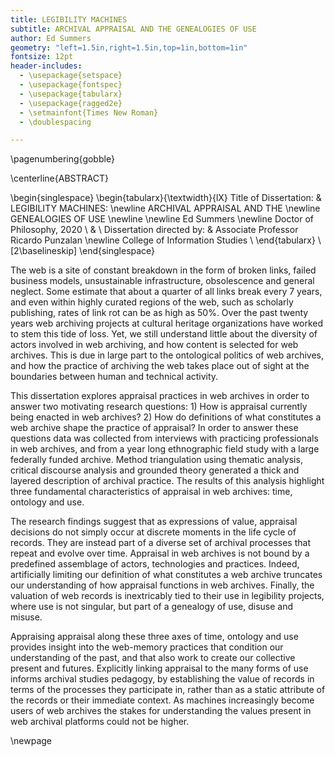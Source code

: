 ```yaml
---
title: LEGIBILITY MACHINES
subtitle: ARCHIVAL APPRAISAL AND THE GENEALOGIES OF USE
author: Ed Summers
geometry: "left=1.5in,right=1.5in,top=1in,bottom=1in"
fontsize: 12pt
header-includes:
  - \usepackage{setspace}
  - \usepackage{fontspec}
  - \usepackage{tabularx}
  - \usepackage{ragged2e}
  - \setmainfont{Times New Roman}
  - \doublespacing

---
```


\pagenumbering{gobble}

\centerline{ABSTRACT}

\begin{singlespace}
\begin{tabularx}{\textwidth}{lX}
Title of Dissertation: & LEGIBILITY MACHINES: \newline
ARCHIVAL APPRAISAL AND THE \newline
GENEALOGIES OF USE \newline 
\newline
Ed Summers \newline
Doctor of Philosophy, 2020 \\
& \\
Dissertation directed by: & Associate Professor Ricardo Punzalan \newline
College of Information Studies \\
\end{tabularx}
\\[2\baselineskip]
\end{singlespace}

The web is a site of constant breakdown in the form of broken links, failed
business models, unsustainable infrastructure, obsolescence and general neglect.
Some estimate that about a quarter of all links break every 7 years, and even
within highly curated regions of the web, such as scholarly publishing, rates of
link rot can be as high as 50%. Over the past twenty years web archiving
projects at cultural heritage organizations have worked to stem this tide of
loss. Yet, we still understand little about the diversity of actors involved in
web archiving, and how content is selected for web archives. This is due in
large part to the ontological politics of web archives, and how the practice of
archiving the web takes place out of sight at the boundaries between human and
technical activity.

This dissertation explores appraisal practices in web archives in order to
answer two motivating research questions: 1) How is appraisal currently being
enacted in web archives? 2) How do definitions of what constitutes a web archive
shape the practice of appraisal? In order to answer these questions data was
collected from interviews with practicing professionals in web archives, and
from a year long ethnographic field study with a large federally funded archive.
Method triangulation using thematic analysis, critical discourse analysis and
grounded theory generated a thick and layered description of archival practice.
The results of this analysis highlight three fundamental characteristics of
appraisal in web archives: time, ontology and use.

The research findings suggest that as expressions of value, appraisal decisions
do not simply occur at discrete moments in the life cycle of records. They are
instead part of a diverse set of archival processes that repeat and evolve over
time. Appraisal in web archives is not bound by a predefined assemblage of
actors, technologies and practices. Indeed, artificially limiting our definition
of what constitutes a web archive truncates our understanding of how appraisal
functions in web archives. Finally, the valuation of web records is inextricably
tied to their use in legibility projects, where use is not singular, but part of
a genealogy of use, disuse and misuse. 

Appraising appraisal along these three axes of time, ontology and use provides
insight into the web-memory practices that condition our understanding of the
past, and that also work to create our collective present and futures.
Explicitly linking appraisal to the many forms of use informs archival studies
pedagogy, by establishing the value of records in terms of the processes they
participate in, rather than as a static attribute of the records or their
immediate context. As machines increasingly become users of web archives the
stakes for understanding the values present in web archival platforms could not
be higher.

\newpage

